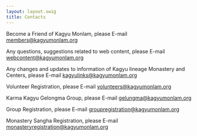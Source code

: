 ```yaml
---
layout: layout.swig
title: Contacts
---
```


Become a Friend of Kagyu Monlam, please E-mail members@kagyumonlam.org

Any questions, suggestions related to web content, please E-mail webcontent@kagyumonlam.org

Any changes and updates to information of Kagyu lineage Monastery and Centers, please E-mail kagyulinks@kagyumonlam.org

Volunteer Registration, please E-mail volunteers@kagyumonlam.org

Karma Kagyu Gelongma Group, please E-mail gelungma@kagyumonlam.org

Group Registration, please E-mail groupregistration@kagyumonlam.org

Monastery Sangha Registration, please E-mail monasteryregistration@kagyumonlam.org

